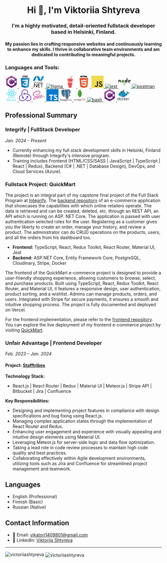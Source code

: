 <h1 align="center">Hi 👋, I'm Viktoriia Shtyreva</h1>
<h3 align="center">I'm a highly motivated, detail-oriented fullstack developer based in Helsinki, Finland. </h3>
<h4 align="center">My passion lies in crafting responsive websites and continuously learning to enhance my skills. I thrive in collaborative team environments and am dedicated to contributing to meaningful projects.</h4>

<h3 align="left">Languages and Tools:</h3>
<p align="left"> <a href="https://www.w3schools.com/cs/" target="_blank" rel="noreferrer"> <img src="https://raw.githubusercontent.com/devicons/devicon/master/icons/csharp/csharp-original.svg" alt="csharp" width="40" height="40"/> </a> <a href="https://www.w3schools.com/css/" target="_blank" rel="noreferrer"> <img src="https://raw.githubusercontent.com/devicons/devicon/master/icons/css3/css3-original-wordmark.svg" alt="css3" width="40" height="40"/> </a> <a href="https://dotnet.microsoft.com/" target="_blank" rel="noreferrer"> <img src="https://raw.githubusercontent.com/devicons/devicon/master/icons/dot-net/dot-net-original-wordmark.svg" alt="dotnet" width="40" height="40"/> </a> <a href="https://www.figma.com/" target="_blank" rel="noreferrer"> <img src="https://www.vectorlogo.zone/logos/figma/figma-icon.svg" alt="figma" width="40" height="40"/> </a> <a href="https://gulpjs.com" target="_blank" rel="noreferrer"> <img src="https://raw.githubusercontent.com/devicons/devicon/master/icons/gulp/gulp-plain.svg" alt="gulp" width="40" height="40"/> </a> <a href="https://www.w3.org/html/" target="_blank" rel="noreferrer"> <img src="https://raw.githubusercontent.com/devicons/devicon/master/icons/html5/html5-original-wordmark.svg" alt="html5" width="40" height="40"/> </a> <a href="https://developer.mozilla.org/en-US/docs/Web/JavaScript" target="_blank" rel="noreferrer"> <img src="https://raw.githubusercontent.com/devicons/devicon/master/icons/javascript/javascript-original.svg" alt="javascript" width="40" height="40"/> </a> <a href="https://jestjs.io" target="_blank" rel="noreferrer"> <img src="https://www.vectorlogo.zone/logos/jestjsio/jestjsio-icon.svg" alt="jest" width="40" height="40"/> </a> <a href="https://nodejs.org" target="_blank" rel="noreferrer"> <img src="https://raw.githubusercontent.com/devicons/devicon/master/icons/nodejs/nodejs-original-wordmark.svg" alt="nodejs" width="40" height="40"/> </a> <a href="https://postman.com" target="_blank" rel="noreferrer"> <img src="https://www.vectorlogo.zone/logos/getpostman/getpostman-icon.svg" alt="postman" width="40" height="40"/> </a> <a href="https://reactjs.org/" target="_blank" rel="noreferrer"> <img src="https://raw.githubusercontent.com/devicons/devicon/master/icons/react/react-original-wordmark.svg" alt="react" width="40" height="40"/> </a> <a href="https://redux.js.org" target="_blank" rel="noreferrer"> <img src="https://raw.githubusercontent.com/devicons/devicon/master/icons/redux/redux-original.svg" alt="redux" width="40" height="40"/> </a> <a href="https://sass-lang.com" target="_blank" rel="noreferrer"> <img src="https://raw.githubusercontent.com/devicons/devicon/master/icons/sass/sass-original.svg" alt="sass" width="40" height="40"/> </a> <a href="https://www.typescriptlang.org/" target="_blank" rel="noreferrer"> <img src="https://raw.githubusercontent.com/devicons/devicon/master/icons/typescript/typescript-original.svg" alt="typescript" width="40" height="40"/> </a> 
<a href="https://www.postgresql.org" target="_blank" rel="noreferrer"> <img src="https://raw.githubusercontent.com/devicons/devicon/master/icons/postgresql/postgresql-original-wordmark.svg" alt="postgresql" width="40" height="40"/> </a>
<a href="https://www.mongodb.com/" target="_blank" rel="noreferrer"> <img src="https://raw.githubusercontent.com/devicons/devicon/master/icons/mongodb/mongodb-original-wordmark.svg" alt="mongodb" width="40" height="40"/> </a>
<a href="https://www.gnu.org/software/bash/" target="_blank" rel="noreferrer"> <img src="https://www.vectorlogo.zone/logos/gnu_bash/gnu_bash-icon.svg" alt="bash" width="40" height="40"/> </a> <a href="https://www.w3schools.com/cs/" target="_blank" rel="noreferrer"> <img src="https://raw.githubusercontent.com/devicons/devicon/master/icons/csharp/csharp-original.svg" alt="csharp" width="40" height="40"/> </a> <a href="https://www.docker.com/" target="_blank" rel="noreferrer"> <img src="https://raw.githubusercontent.com/devicons/devicon/master/icons/docker/docker-original-wordmark.svg" alt="docker" width="40" height="40"/> </a>
</p>

## Professional Summary

### Integrify | FullStack Developer
*Jan. 2024 - Present*

- Currently enhancing my full stack development skills in Helsinki, Finland (Remote) through Integrify's intensive program. 
- Training includes Frontend (HTML/CSS/SASS | JavaScript | TypeScript | React | Redux), Backend (C# | .NET | Database Design), DevOps, and Cloud Services (Azure).

### Fullstack Project: QuickMart

The project is an integral part of my capstone final project of the Full Stack Program at [Integrify](https://www.integrify.io/). The [backend repository](https://github.com/VictoriiaShtyreva/Backend-QuickMartEcommerce?tab=readme-ov-file) of an e-commerce application that showcases the capabilities with which online retailers operate. The data is retrieved and can be created, deleted, etc. through an REST API, an API which is running on ASP. NET Core. The application is passed with user authentication selected roles for the user. Registering as a customer gives you the liberty to create an order, manage your history, and review a product. The administrator can do CRUD operations on the products, users, and all the orders from his dashboard too.

- **Frontend:** TypeScript, React, Redux Toolkit, React Router, Material UI, Jest
- **Backend:** ASP.NET Core, Entity Framework Core, PostgreSQL, Cloudinary, Stripe, Docker

The frontend of the QuickMart e-commerce project is designed to provide a user-friendly shopping experience, allowing customers to browse, select, and purchase products. Built using TypeScript, React, Redux Toolkit, React Router, and Material UI, it features a responsive design, user authentication, product sorting, and a wishlist. Admins can manage products, orders, and users. Integrated with Stripe for secure payments, it ensures a smooth and intuitive shopping process. The project is fully documented and deployed on Vercel.

For the frontend implementation, please refer to the [frontend repository](https://github.com/VictoriiaShtyreva/Frontend-QuickMartEcommerce). You can explore the live deployment of my frontend e-commerce project by visiting [QuickMart](https://quick-mart-ecommerce.vercel.app/).


### Unfair Advantage | Frontend Developer
*Feb. 2023 – Jan. 2024*

#### Project: [Stafftribes](https://stafftribes.com/about)
**Technology Stack:**
- React.js | React Router | Redux | Material UI | Meteor.js | Stripe API | Bitbucket | Jira | Confluence

**Key Responsibilities:**
- Designing and implementing project features in compliance with design specifications and bug fixing using React.js.
- Managing complex application states through the implementation of React Router and Redux.
- Enhancing user engagement and experience with visually appealing and intuitive design elements using Material UI.
- Leveraging Meteor.js for server-side logic and data flow optimization.
- Taking a lead role in code review processes to maintain high code quality and best practices.
- Collaborating effectively within Agile development environments, utilizing tools such as Jira and Confluence for streamlined project management and teamwork.

## Languages

- English (Professional)
- Finnish (Basic)
- Russian (Native)

## Contact Information

- 📧 Email: vikatori1409801@gmail.com
- 💼 LinkedIn: [Viktoriia Shtyreva](https://www.linkedin.com/in/viktoriiashtyreva/)
  
____________

<p><img align="left" src="https://github-readme-stats.vercel.app/api/top-langs?username=victoriiashtyreva&show_icons=true&locale=en&layout=compact" alt="victoriiashtyreva" /></p>

<p>&nbsp;<img align="center" src="https://github-readme-stats.vercel.app/api?username=victoriiashtyreva&show_icons=true&locale=en" alt="victoriiashtyreva" /></p>



  
